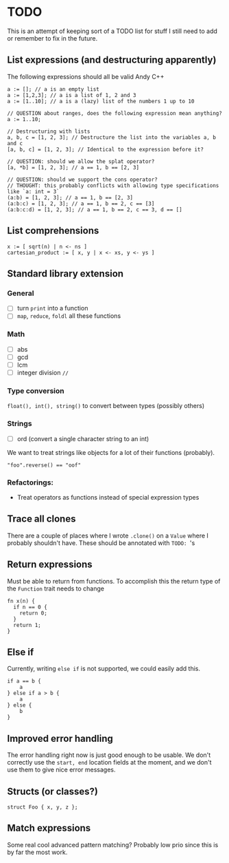 # TODO

This is an attempt of keeping sort of a TODO list for stuff I still need to add or remember to fix in the future.

## List expressions (and destructuring apparently)

The following expressions should all be valid Andy C++

```ndc
a := []; // a is an empty list
a := [1,2,3]; // a is a list of 1, 2 and 3
a := [1..10]; // a is a (lazy) list of the numbers 1 up to 10

// QUESTION about ranges, does the following expression mean anything?
a := 1..10;

// Destructuring with lists
a, b, c = [1, 2, 3]; // Destructure the list into the variables a, b and c
[a, b, c] = [1, 2, 3]; // Identical to the expression before it?

// QUESTION: should we allow the splat operator?
[a, *b] = [1, 2, 3]; // a == 1, b == [2, 3]

// QUESTION: should we support the cons operator?
// THOUGHT: this probably conflicts with allowing type specifications like `a: int = 3`
(a:b) = [1, 2, 3]; // a == 1, b == [2, 3]
(a:b:c) = [1, 2, 3]; // a == 1, b == 2, c == [3]
(a:b:c:d) = [1, 2, 3]; // a == 1, b == 2, c == 3, d == []
```

## List comprehensions

```ndc
x := [ sqrt(n) | n <- ns ]
cartesian_product := [ x, y | x <- xs, y <- ys ]
```

## Standard library extension

### General

* [ ] turn `print` into a function
* [ ] `map`, `reduce`, `foldl` all these functions

### Math

* [ ] abs
* [ ] gcd
* [ ] lcm
* [ ] integer division `//`

### Type conversion

`float(), int(), string()` to convert between types (possibly others)

### Strings

* [ ] ord (convert a single character string to an int)

We want to treat strings like objects for a lot of their functions (probably).

```ndc
"foo".reverse() == "oof"
```

### Refactorings:

* Treat operators as functions instead of special expression types

## Trace all clones

There are a couple of places where I wrote `.clone()` on a `Value` where I probably shouldn't have. These should be
annotated with `TODO: `'s

## Return expressions

Must be able to return from functions. To accomplish this the return type of the `Function` trait needs to change

```ndc
fn x(n) {
  if n == 0 {
    return 0;
  }
  return 1;
}
```

## Else if

Currently, writing `else if` is not supported, we could easily add this.

```ndc
if a == b {
    a 
} else if a > b {
    a
} else {
    b
}
```

## Improved error handling

The error handling right now is just good enough to be usable. We don't correctly use the `start, end` location fields
at the moment, and we don't use them to give nice error messages.

## Structs (or classes?)

```ndc
struct Foo { x, y, z };
```

## Match expressions

Some real cool advanced pattern matching? Probably low prio since this is by far the most work.